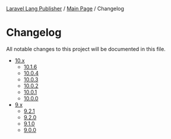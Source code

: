 [Laravel Lang Publisher][link_source] / [Main Page](../index.md) / Changelog

# Changelog

All notable changes to this project will be documented in this file.

* [10.x](10-x.md)
    * [10.1.6](10-x.md#10.1.6)
    * [10.0.4](10-x.md#10.0.4)
    * [10.0.3](10-x.md#10.0.3)
    * [10.0.2](10-x.md#10.0.2)
    * [10.0.1](10-x.md#10.0.1)
    * [10.0.0](10-x.md#10.0.0)
* [9.x](9-x.md)
    * [9.2.1](9-x.md#9.2.1)
    * [9.2.0](9-x.md#9.2.0)
    * [9.1.0](9-x.md#9.1.0)
    * [9.0.0](9-x.md#9.0.0)

[link_source]:  https://github.com/andrey-helldar/laravel-lang-publisher
